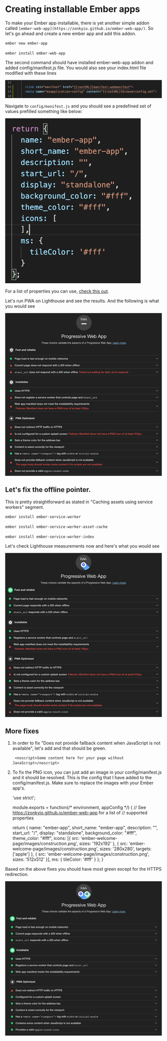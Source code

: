 # Creating installable Ember apps

To make your Ember app installable, there is yet another simple addon called `[ember-web-app](https://zonkyio.github.io/ember-web-app/)`. So let's go ahead and create a new ember app and add this addon.

    ember new ember-app
    
    ember install ember-web-app

The second command should have installed ember-web-app addon and added config/manifest.js file. You would also see your index.html file modified with these lines

![Creating%20installable%20Ember%20apps/Untitled.png](Creating%20installable%20Ember%20apps/Untitled.png)

Navigate to `config/manifest.js` and you should see a predefined set of values prefilled something like below:

![Creating%20installable%20Ember%20apps/Untitled%201.png](Creating%20installable%20Ember%20apps/Untitled%201.png)

For a list of properties you can use, [check this out](https://zonkyio.github.io/ember-web-app/docs/manifest/available-properties).

Let's run PWA on Lighthouse and see the results. And the following is what you would see

![Creating%20installable%20Ember%20apps/Untitled%202.png](Creating%20installable%20Ember%20apps/Untitled%202.png)

## Let's fix the offline pointer.

This is pretty straightforward as stated in "Caching assets using service workers" segment.

    ember install ember-service-worker
    
    ember install ember-service-worker-asset-cache
    
    ember install ember-service-worker-index

Let's check Lighthouse measurements now and here's what you would see

![Creating%20installable%20Ember%20apps/Untitled%203.png](Creating%20installable%20Ember%20apps/Untitled%203.png)

## More fixes

1. In order to fix "Does not provide fallback content when JavaScript is not available", let's add and that should be green.

        <noscript>Some content here for your page without JavaScript</noscript>

2. To fix the PNG icon, you can just add an image in your config/manifest.js and it should be resolved. This is the config that I have added to the config/manifest.js. Make sure to replace the images with your Ember app's.

    'use strict';
    
    module.exports = function(/* environment, appConfig */) {
      // See https://zonkyio.github.io/ember-web-app for a list of
      // supported properties
    
      return {
        name: "ember-app",
        short_name: "ember-app",
        description: "",
        start_url: "/",
        display: "standalone",
        background_color: "#fff",
        theme_color: "#fff",
        icons: [{
          src: 'ember-welcome-page/images/construction.png',
          sizes: '192x192'
        }, {
          src: 'ember-welcome-page/images/construction.png',
          sizes: '280x280',
          targets: ['apple']
        }, {
          src: 'ember-welcome-page/images/construction.png',
          sizes: '512x512'
        }],
        ms: {
          tileColor: '#fff'
        }
      };
    }

Based on the above fixes you should have most green except for the HTTPS redirection.

![Creating%20installable%20Ember%20apps/Untitled%204.png](Creating%20installable%20Ember%20apps/Untitled%204.png)
